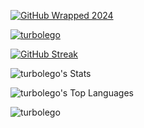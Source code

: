 <a href="https://git-wrapped.com/"><img src="https://github.com/user-attachments/assets/6403b3c6-4a9b-4966-9506-f3a0e810ba4a" alt="GitHub Wrapped 2024" target="_blank" max-height="30vh"></a>
<p align="left"> <a href="https://github.com/ryo-ma/github-profile-trophy"><img src="https://github-profile-trophy.vercel.app/?username=turbolego" alt="turbolego" /></a> </p>

[![GitHub Streak](https://github-readme-streak-stats.herokuapp.com?user=turbolego&theme=dark)](https://git.io/streak-stats)

![turbolego's Stats](https://github-readme-stats.vercel.app/api?username=turbolego&theme=vue-dark&show_icons=true&hide_border=true&count_private=true)

![turbolego's Top Languages](https://github-readme-stats.vercel.app/api/top-langs/?username=turbolego&theme=vue-dark&show_icons=true&hide_border=true&layout=compact)

<p align="left"> <img src="https://komarev.com/ghpvc/?username=turbolego&label=Profile%20views&color=0e75b6&style=flat" alt="turbolego" /> </p>



